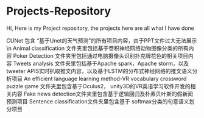 # Projects-Repository

Hi, Here is my Project repository, the projects here are all what I have done

CUNet 包含 “基于Unet的天气预测”的所有项目内容，由于PPT文件过大无法展示 \n
Animal classification 文件夹里包括基于卷积神经网络动物图像分类的所有内容
Poker Detection 文件夹里包括通过电脑摄像头识别扑克牌花色的相关项目内容
Tweets analysis 文件夹里包括基于Apache spark，Apache storm，以及tweeter APIS实时扒取推文内容，以及基于LSTM的分布式神经网络的推文语义分析项目
An efficient language learning method-VR vocabulary crossword puzzle game 文件夹里包含基于Oculus2， unity3D的VR英语学习软件开发的相关内容
Fake news detection文件夹里包含基于逻辑回归及朴素贝叶斯的假新闻预测项目
Sentence classification文件夹里包含基于 softmax分类的句意语义划分项目
